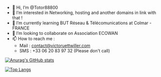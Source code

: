- 👋 Hi, I’m @Totor88800
- 👀 I’m interested in Networking, hosting and another domains in link with that !
- 🌱 I’m currently learning BUT Réseau & Télécomunications at Colmar - FRANCE
- 💞️ I’m looking to collaborate on Association ECOWAN
- 📫 How to reach me :
  - Mail : contact@victoruettwiller.com
  - SMS : +33 06 20 83 97 32 (Please don't call)


[![Anurag's GitHub stats](https://github-readme-stats.vercel.app/api?username=totor88800)](https://github.com/anuraghazra/github-readme-stats)

[![Top Langs](https://github-readme-stats.vercel.app/api/top-langs/?username=totor88800&layout=compact)](https://github.com/anuraghazra/github-readme-stats)
